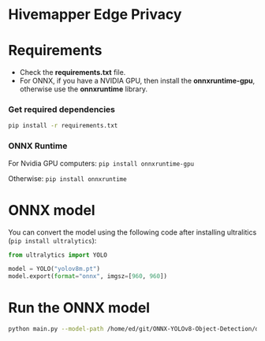 # Hivemapper Edge Privacy

# Requirements

 * Check the **requirements.txt** file.
 * For ONNX, if you have a NVIDIA GPU, then install the **onnxruntime-gpu**, otherwise use the **onnxruntime** library.

### Get required dependencies
```bash
pip install -r requirements.txt
```

### ONNX Runtime
For Nvidia GPU computers:
`pip install onnxruntime-gpu`

Otherwise:
`pip install onnxruntime`

# ONNX model
You can convert the model using the following code after installing ultralitics (`pip install ultralytics`):
```python
from ultralytics import YOLO

model = YOLO("yolov8m.pt") 
model.export(format="onnx", imgsz=[960, 960])
```

# Run the ONNX model
```bash
python main.py --model-path /home/ed/git/ONNX-YOLOv8-Object-Detection/devel/models/pvc.onnx --show-detection True --unprocessed-framekm-path /home/ed/git/ONNX-YOLOv8-Object-Detection/devel/unprocessed_framekm --framekm-path /home/ed/git/ONNX-YOLOv8-Object-Detection/devel/framekm --metadata-path /home/ed/git/ONNX-YOLOv8-Object-Detection/devel/metadata --ml-metadata-path /home/ed/git/ONNX-YOLOv8-Object-Detection/devel/ml_metadata --model-hash-path /home/ed/git/ONNX-YOLOv8-Object-Detection/devel/models/pvc.onnx.hash
```
